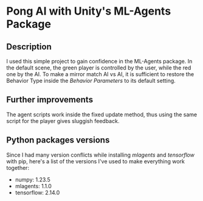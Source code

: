 # Pong AI with Unity's ML-Agents Package
## Description
I used this simple project to gain confidence in the ML-Agents package. In the default scene, the green player is controlled by the user, while the red one by the AI.
To make a mirror match AI vs AI, it is sufficient to restore the Behavior Type inside the *Behavior Parameters* to its default setting.

## Further improvements
The agent scripts work inside the fixed update method, thus using the same script for the player gives sluggish feedback.

## Python packages versions
Since I had many version conflicts while installing _mlagents_ and _tensorflow_ with pip, here's a list of the versions I've used to make everything work together:
- numpy: 1.23.5
- mlagents: 1.1.0
- tensorflow: 2.14.0
